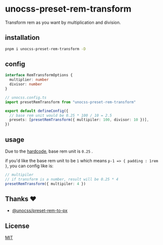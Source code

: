 # unocss-preset-rem-transform

Transform rem as you want by multiplication and division.

## installation

```bash
pnpm i unocss-preset-rem-transform -D
```

## config

```ts
interface RemTransformOptions {
  multiplier: number
  divisor: number
}
```

```ts
// unocss.config.ts
import presetRemTransform from "unocss-preset-rem-transform"

export default defineConfig({
  // base rem unit would be 0.25 * 100 / 10 = 2.5
  presets: [presetRemTransform({ multipiler: 100, divisor: 10 })],
})
```

## usage

Due to the [hardcode](https://github.com/unocss/unocss/blob/59e6c343d5645d547349721e9abfc5bb62ecdd80/packages/preset-mini/src/_utils/handlers/handlers.ts#L54), base rem unit is `0.25` .

if you'd like the base rem unit to be `1` which means `p-1 => { padding : 1rem }`, you can config like is:

```ts
// multipiler
// if transform is a number, result will be 0.25 * 4
presetRemTransform({ multipiler: 4 })
```

## Thanks :heart:

- [@unocss/preset-rem-to-px](https://github.com/unocss/unocss/tree/main/packages/preset-rem-to-px)

## License

[MIT](./LICENSE)
